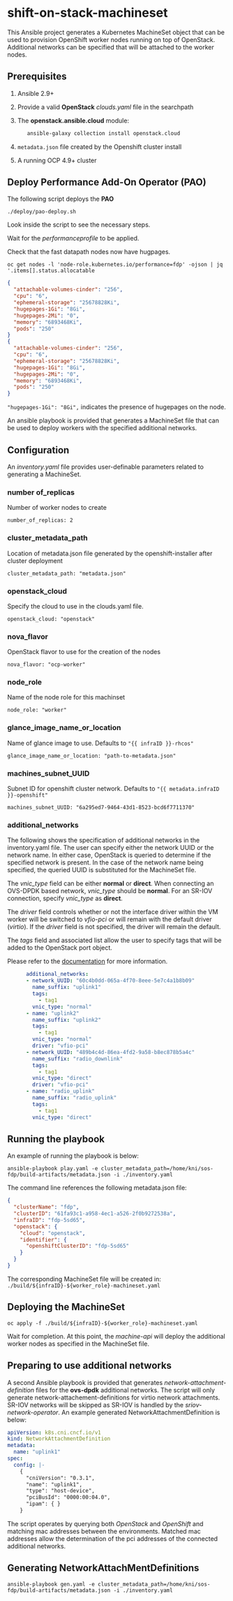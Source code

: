 # shift-on-stack-machineset

This Ansible project generates a Kubernetes MachineSet object that can be used
to provision OpenShift worker nodes running on top of OpenStack.  Additional
networks can be specified that will be attached to the worker nodes.

## Prerequisites

1. Ansible 2.9+
2. Provide a valid **OpenStack** *clouds.yaml* file in the searchpath
3. The **openstack.ansible.cloud** module:

   ```bash
      ansible-galaxy collection install openstack.cloud
   ```

4. `metadata.json` file created by the Openshift cluster install
5. A running OCP 4.9+ cluster

## Deploy Performance Add-On Operator (PAO)

The following script deploys the **PAO**

``./deploy/pao-deploy.sh``

Look inside the script to see the necessary steps.

Wait for the *performanceprofile* to be applied.

Check that the fast datapath nodes now have hugpages.

``oc get nodes -l 'node-role.kubernetes.io/performance=fdp' -ojson | jq '.items[].status.allocatable``

```json
{
  "attachable-volumes-cinder": "256",
  "cpu": "6",
  "ephemeral-storage": "25678828Ki",
  "hugepages-1Gi": "8Gi",
  "hugepages-2Mi": "0",
  "memory": "6893468Ki",
  "pods": "250"
}
{
  "attachable-volumes-cinder": "256",
  "cpu": "6",
  "ephemeral-storage": "25678828Ki",
  "hugepages-1Gi": "8Gi",
  "hugepages-2Mi": "0",
  "memory": "6893468Ki",
  "pods": "250"
}
```

`"hugepages-1Gi": "8Gi",` indicates the presence of hugepages on the node.

An ansible playbook is provided that generates a MachineSet file that can be used to deploy
workers with the specified additional networks.

## Configuration

An *inventory.yaml* file provides user-definable parameters related to generating a MachineSet.

### number of_replicas

Number of worker nodes to create

``number_of_replicas: 2``

### cluster_metadata_path

Location of metadata.json file generated by the openshift-installer after
cluster deployment

``cluster_metadata_path: "metadata.json"``

### openstack_cloud

Specify the cloud to use in the clouds.yaml file.

``openstack_cloud: "openstack"``

### nova_flavor

OpenStack flavor to use for the creation of the nodes

``nova_flavor: "ocp-worker"``

### node_role

Name of the node role for this machinset

``node_role: "worker"``

### glance_image_name_or_location

Name of glance image to use.  Defaults to `"{{ infraID }}-rhcos"`

``glance_image_name_or_location: "path-to-metadata.json"``

### machines_subnet_UUID

Subnet ID for openshift cluster network. Defaults to `"{{ metadata.infraID }}-openshift"`

``machines_subnet_UUID: "6a295ed7-9464-43d1-8523-bcd6f7711370"``

### additional_networks

The following shows the specification of additional networks in the inventory.yaml file.  The
user can specify either the network UUID or the network name.  In either case, OpenStack is
queried to determine if the specified network is present.  In the case of the network name
being specified, the queried UUID is substituted for the MachineSet file.

The *vnic_type* field can be either **normal** or **direct**.  When connecting an OVS-DPDK
based network, *vnic_type* should be **normal**.  For an SR-IOV connection, specify *vnic_type* as
**direct**.

The *driver* field controls whether or not the interface driver within the VM worker will be
switched to *vfio-pci* or will remain with the default driver (*virtio*).  If the *driver* field
is not specified, the driver will remain the default.

The *tags* field and associated list allow the user to specify tags that will be added to the
OpenStack port object.  

Please refer to the [documentation](https://docs.openshift.com/container-platform/4.8/machine_management/creating_machinesets/creating-machineset-osp.html#machineset-yaml-osp-sr-iov_creating-machineset-osp)
for more information.

```yaml
      additional_networks:
      - network_UUID: "60c4b0dd-065a-4f70-8eee-5e7c4a1b8b09"
        name_suffix: "uplink1"
        tags:
          - tag1
        vnic_type: "normal"
      - name: "uplink2"
        name_suffix: "uplink2"
        tags:
          - tag1
        vnic_type: "normal"
        driver: "vfio-pci"
      - network_UUID: "489b4c4d-86ea-4fd2-9a58-b8ec878b5a4c"
        name_suffix: "radio_downlink"
        tags:
          - tag1
        vnic_type: "direct"
        driver: "vfio-pci"
      - name: "radio_uplink"
        name_suffix: "radio_uplink"
        tags:
          - tag1
        vnic_type: "direct"
```

## Running the playbook

An example of running the playbook is below:

``ansible-playbook play.yaml -e cluster_metadata_path=/home/kni/sos-fdp/build-artifacts/metadata.json -i ./inventory.yaml``

The command line references the following metadata.json file:

```json
{
  "clusterName": "fdp",
  "clusterID": "61fa93c1-a958-4ec1-a526-2f0b9272538a",
  "infraID": "fdp-5sd65",
  "openstack": {
    "cloud": "openstack",
    "identifier": {
      "openshiftClusterID": "fdp-5sd65"
    }
  }
}
```

The corresponding MachineSet file will be created in: ``./build/${infraID}-${worker_role}-machineset.yaml``

## Deploying the MachineSet

``oc apply -f ./build/${infraID}-${worker_role}-machineset.yaml``

Wait for completion.  At this point, the *machine-api* will deploy the additional worker nodes as specified
in the MachineSet file.

## Preparing to use additional networks

A second Ansible playbook is provided that generates *network-attachment-definition* files for the **ovs-dpdk**
additional networks.  The script will only generate network-attachement-definitions for virtio network attachments.
SR-IOV networks will be skipped as SR-IOV is handled by the *sriov-network-operator*.  An example generated
NetworkAttachmentDefinition is below:

```yaml
apiVersion: k8s.cni.cncf.io/v1
kind: NetworkAttachmentDefinition
metadata:
  name: "uplink1"
spec:
  config: |-
    {
      "cniVersion": "0.3.1",
      "name": "uplink1",
      "type": "host-device",
      "pciBusId": "0000:00:04.0",
      "ipam": { }
    }
```

The script operates by querying both *OpenStack* and *OpenShift* and matching mac addresses between the environments.  Matched
mac addresses allow the determination of the pci addresses of the connected additional networks.

## Generating NetworkAttachMentDefinitions

``ansible-playbook gen.yaml -e cluster_metadata_path=/home/kni/sos-fdp/build-artifacts/metadata.json -i ./inventory.yaml``
